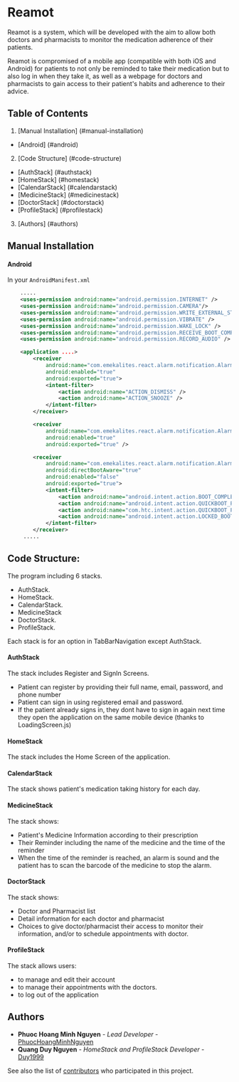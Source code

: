# Reamot

Reamot is a system, which will be developed with the aim to allow both doctors and pharmacists to monitor the medication adherence of their patients. 

Reamot is compromised of a mobile app (compatible with both iOS and Android) for patients to not only be reminded to take their medication but to also log in when they take it, as well as a webpage for doctors and pharmacists to gain access to their patient's habits and adherence to their advice. 

## Table of Contents
<!--ts-->
1. [Manual Installation] (#manual-installation)
- [Android] (#android)
2. [Code Structure] (#code-structure)
- [AuthStack] (#authstack)
- [HomeStack] (#homestack)
- [CalendarStack] (#calendarstack)
- [MedicineStack] (#medicinestack)
- [DoctorStack] (#doctorstack)
- [ProfileStack] (#profilestack)
3. [Authors] (#authors)
<!--te-->

## Manual Installation
#### Android

In your `AndroidManifest.xml`

```xml
    .....
    <uses-permission android:name="android.permission.INTERNET" />
    <uses-permission android:name="android.permission.CAMERA"/>
    <uses-permission android:name="android.permission.WRITE_EXTERNAL_STORAGE"/>
    <uses-permission android:name="android.permission.VIBRATE" />
    <uses-permission android:name="android.permission.WAKE_LOCK" />
    <uses-permission android:name="android.permission.RECEIVE_BOOT_COMPLETED" />
    <uses-permission android:name="android.permission.RECORD_AUDIO" />

    <application ....>
        <receiver
            android:name="com.emekalites.react.alarm.notification.AlarmReceiver"
            android:enabled="true"
            android:exported="true">
            <intent-filter>
                <action android:name="ACTION_DISMISS" />
                <action android:name="ACTION_SNOOZE" />
            </intent-filter>
        </receiver>

        <receiver
            android:name="com.emekalites.react.alarm.notification.AlarmDismissReceiver"
            android:enabled="true"
            android:exported="true" />

        <receiver
            android:name="com.emekalites.react.alarm.notification.AlarmBootReceiver"
            android:directBootAware="true"
            android:enabled="false"
            android:exported="true">
            <intent-filter>
                <action android:name="android.intent.action.BOOT_COMPLETED" />
                <action android:name="android.intent.action.QUICKBOOT_POWERON" />
                <action android:name="com.htc.intent.action.QUICKBOOT_POWERON" />
                <action android:name="android.intent.action.LOCKED_BOOT_COMPLETED" />
            </intent-filter>
        </receiver>
     .....
```

## Code Structure:
The program including 6 stacks.

- AuthStack.
- HomeStack.
- CalendarStack.
- MedicineStack
- DoctorStack.
- ProfileStack.

Each stack is for an option in TabBarNavigation except AuthStack.

#### AuthStack
The stack includes Register and SignIn Screens.
- Patient can register by providing their full name, email, password, and phone number
- Patient can sign in using registered email and password.
- If the patient already signs in, they dont have to sign in again next time they open the application on the same mobile device (thanks to LoadingScreen.js)

#### HomeStack
The stack includes the Home Screen of the application.

#### CalendarStack
The stack shows patient's medication taking history for each day.

#### MedicineStack
The stack shows:
- Patient's Medicine Information according to their prescription
- Their Reminder including the name of the medicine and the time of the reminder
- When the time of the reminder is reached, an alarm is sound and the patient has to scan the barcode of the medicine to stop the alarm.

#### DoctorStack
The stack shows:
- Doctor and Pharmacist list
- Detail information for each doctor and pharmacist
- Choices to give doctor/pharmacist their access to monitor their information, and/or to schedule appointments with doctor.

#### ProfileStack
The stack allows users: 
- to manage and edit their account
- to manage their appointments with the doctors.
- to log out of the application

## Authors

* **Phuoc Hoang Minh Nguyen** - *Lead Developer* - [PhuocHoangMinhNguyen](https://github.com/PhuocHoangMinhNguyen)
* **Quang Duy Nguyen** - *HomeStack and ProfileStack Developer* - [Duy1999](https://github.com/Duy1999)

See also the list of [contributors](https://github.com/PhuocHoangMinhNguyen/ReamotReactNative/graphs/contributors) who participated in this project.
